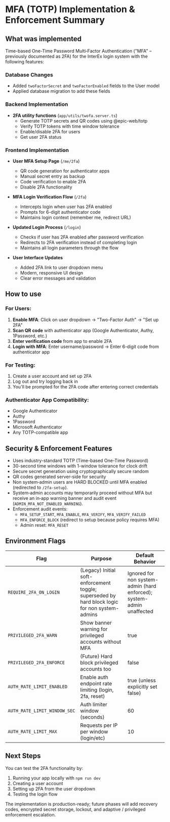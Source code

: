 # MFA (TOTP) Implementation & Enforcement Summary

## What was implemented

Time-based One-Time Password Multi‑Factor Authentication ("MFA" – previously documented as 2FA) for the InterEx login system with the following features:

### Database Changes
- Added `twoFactorSecret` and `twoFactorEnabled` fields to the User model
- Applied database migration to add these fields

### Backend Implementation
- **2FA utility functions** (`app/utils/twofa.server.ts`)
  - Generate TOTP secrets and QR codes using @epic-web/totp
  - Verify TOTP tokens with time window tolerance
  - Enable/disable 2FA for users
  - Get user 2FA status

### Frontend Implementation
- **User MFA Setup Page** (`/me/2fa`)
  - QR code generation for authenticator apps
  - Manual secret entry as backup
  - Code verification to enable 2FA
  - Disable 2FA functionality

- **MFA Login Verification Flow** (`/2fa`)
  - Intercepts login when user has 2FA enabled
  - Prompts for 6-digit authenticator code
  - Maintains login context (remember me, redirect URL)

- **Updated Login Process** (`/login`)
  - Checks if user has 2FA enabled after password verification
  - Redirects to 2FA verification instead of completing login
  - Maintains all login parameters through the flow

- **User Interface Updates**
  - Added 2FA link to user dropdown menu
  - Modern, responsive UI design
  - Clear error messages and validation

## How to use

### For Users:
1. **Enable MFA**: Click on user dropdown → "Two-Factor Auth" → "Set up 2FA"
2. **Scan QR code** with authenticator app (Google Authenticator, Authy, 1Password, etc.)
3. **Enter verification code** from app to enable 2FA
4. **Login with MFA**: Enter username/password → Enter 6-digit code from authenticator app

### For Testing:
1. Create a user account and set up 2FA
2. Log out and try logging back in
3. You'll be prompted for the 2FA code after entering correct credentials

### Authenticator App Compatibility:
- Google Authenticator
- Authy  
- 1Password
- Microsoft Authenticator
- Any TOTP-compatible app

## Security & Enforcement Features
- Uses industry-standard TOTP (Time-based One-Time Password) 
- 30-second time windows with 1-window tolerance for clock drift
- Secure secret generation using cryptographically secure random
- QR codes generated server-side for security
- Non system‑admin users are HARD BLOCKED until MFA enabled (redirected to `/2fa-setup`).
- System‑admin accounts may temporarily proceed without MFA but receive an in‑app warning banner and audit event (`ADMIN_MFA_NOT_ENABLED_WARNING`).
- Enforcement audit events:
  - `MFA_SETUP_START`, `MFA_ENABLE`, `MFA_VERIFY`, `MFA_VERIFY_FAILED`
  - `MFA_ENFORCE_BLOCK` (redirect to setup because policy requires MFA)
  - Admin reset: `MFA_RESET`

## Environment Flags

Flag | Purpose | Default Behavior
-----|---------|-----------------
`REQUIRE_2FA_ON_LOGIN` | (Legacy) Initial soft-enforcement toggle; superseded by hard block logic for non system-admins | Ignored for non system-admin (hard enforced); system-admin unaffected
`PRIVILEGED_2FA_WARN` | Show banner warning for privileged accounts without MFA | true
`PRIVILEGED_2FA_ENFORCE` | (Future) Hard block privileged accounts too | false
`AUTH_RATE_LIMIT_ENABLED` | Enable auth endpoint rate limiting (login, 2fa, reset) | true (unless explicitly set false)
`AUTH_RATE_LIMIT_WINDOW_SEC` | Auth limiter window (seconds) | 60
`AUTH_RATE_LIMIT_MAX` | Requests per IP per window (login/etc) | 10

## Next Steps
You can test the 2FA functionality by:
1. Running your app locally with `npm run dev`
2. Creating a user account
3. Setting up 2FA from the user dropdown
4. Testing the login flow

The implementation is production-ready; future phases will add recovery codes, encrypted secret storage, lockout, and adaptive / privileged enforcement escalation.
